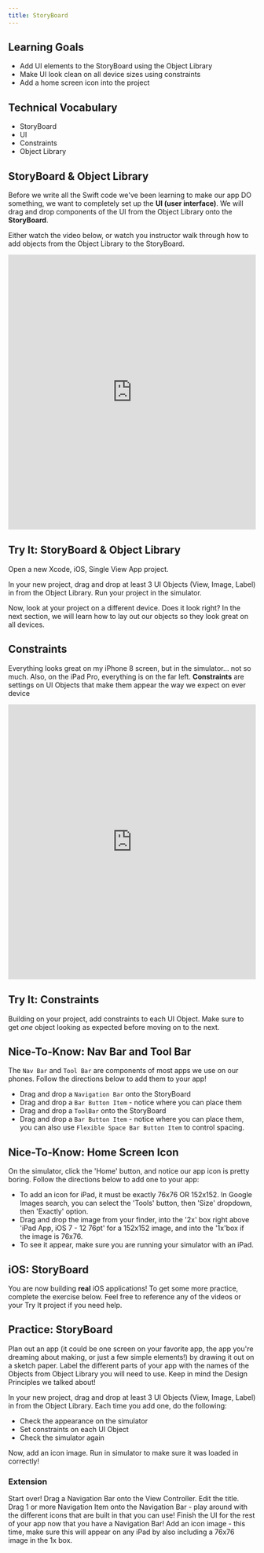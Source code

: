 ```yaml
---
title: StoryBoard
---
```


## Learning Goals

* Add UI elements to the StoryBoard using the Object Library
* Make UI look clean on all device sizes using constraints
* Add a home screen icon into the project

## Technical Vocabulary

* StoryBoard
* UI
* Constraints
* Object Library

## StoryBoard & Object Library

Before we write all the Swift code we've been learning to make our app DO something, we want to completely set up the **UI (user interface)**. We will drag and drop components of the UI from the Object Library onto the **StoryBoard**.

Either watch the video below, or watch you instructor walk through how to add objects from the Object Library to the StoryBoard.

<iframe width="100%" height="560" frameborder="0" scrolling="no" src="https://screencast-o-matic.com/embed?sc=cqfUrMZkxS&v=5&ff=1" allowfullscreen="true"></iframe>

<div class="try-it">
  <h2>Try It: StoryBoard & Object Library</h2>
  <p>Open a new Xcode, iOS, Single View App project.</p>
  <p>In your new project, drag and drop at least 3 UI Objects (View, Image, Label) in from the Object Library. Run your project in the simulator.</p>
  <p>Now, look at your project on a different device. Does it look right? In the next section, we will learn how to lay out our objects so they look great on all devices.</p>
</div>

## Constraints

Everything looks great on my iPhone 8 screen, but in the simulator... not so much. Also, on the iPad Pro, everything is on the far left. **Constraints** are settings on UI Objects that make them appear the way we expect on ever device

<iframe width="100%" height="560" frameborder="0" scrolling="no" src="https://screencast-o-matic.com/embed?sc=cqfvIlZpvy&v=5&ff=1" allowfullscreen="true"></iframe>

<div class="try-it">
  <h2>Try It: Constraints</h2>
  <p>Building on your project, add constraints to each UI Object. Make sure to get <em>one</em> object looking as expected before moving on to the next.</p>
</div>

## Nice-To-Know: Nav Bar and Tool Bar

The `Nav Bar` and `Tool Bar` are components of most apps we use on our phones. Follow the directions below to add them to your app!

* Drag and drop a `Navigation Bar` onto the StoryBoard
* Drag and drop a `Bar Button Item` - notice where you can place them
* Drag and drop a `ToolBar` onto the StoryBoard
* Drag and drop a `Bar Button Item` - notice where you can place them, you can also use `Flexible Space Bar Button Item` to control spacing.

## Nice-To-Know: Home Screen Icon

On the simulator, click the 'Home' button, and notice our app icon is pretty boring. Follow the directions below to add one to your app:

* To add an icon for iPad, it must be exactly 76x76 OR 152x152. In Google Images search, you can select the 'Tools' button, then 'Size' dropdown, then 'Exactly' option.
* Drag and drop the image from your finder, into the '2x' box right above 'iPad App, iOS 7 - 12 76pt' for a 152x152 image, and into the '1x'box if the image is 76x76.
* To see it appear, make sure you are running your simulator with an iPad.

## iOS: StoryBoard

You are now building **real** iOS applications! To get some more practice, complete the exercise below. Feel free to reference any of the videos or your Try It project if you need help.

<div class="practice">
  <h2>Practice: StoryBoard</h2>
  <p>Plan out an app (it could be one screen on your favorite app, the app you're dreaming about making, or just a few simple elements!) by drawing it out on a sketch paper. Label the different parts of your app with the names of the Objects from Object Library you will need to use. Keep in mind the Design Principles we talked about!</p>
  <p>In your new project, drag and drop at least 3 UI Objects (View, Image, Label) in from the Object Library. Each time you add one, do the following:</p>
  <ul>
    <li>Check the appearance on the simulator</li>
    <li>Set constraints on each UI Object</li>
    <li>Check the simulator again</li>
  </ul>
  <p>Now, add an icon image. Run in simulator to make sure it was loaded in correctly!</p>
  <h3>Extension</h3>
  <p>Start over! Drag a Navigation Bar onto the View Controller. Edit the title. Drag 1 or more Navigation Item onto the Navigation Bar - play around with the different icons that are built in that you can use! Finish the UI for the rest of your app now that you have a Navigation Bar! Add an icon image - this time, make sure this will appear on any iPad by also including a 76x76 image in the 1x box.</p>
</div>
